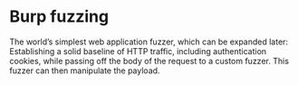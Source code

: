 # Burp fuzzing

The world’s simplest web application fuzzer, which can be expanded later: Establishing a solid baseline of HTTP traffic, including authentication cookies, while passing off the body of the request to a custom fuzzer.
This fuzzer can then manipulate the payload. 